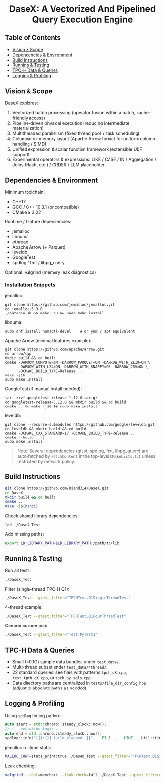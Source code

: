 <div align="center">

# DaseX: A Vectorized And Pipelined Query Execution Engine

</div>

## Table of Contents

- [Vision & Scope](#vision--scope)
- [Dependencies & Environment](#dependencies--environment)
- [Build Instructions](#build-instructions)
- [Running & Testing](#running--testing)
- [TPC-H Data & Queries](#tpc-h-data--queries)
- [Logging & Profiling](#logging--profiling)
## Vision & Scope

DaseX explores:

1. Vectorized batch processing (operator fusion within a batch, cache-friendly access)
2. Pipeline-driven physical execution (reducing intermediate materialization)
3. Multithreaded parallelism (fixed thread pool + task scheduling)
4. Columnar in-memory layout (Apache Arrow format for uniform column handling / SIMD)
5. Unified expression & scalar function framework (extensible UDF support)
6. Experimental operators & expressions: LIKE / CASE / IN / Aggregation / Joins (Hash, etc.) / ORDER / LLM placeholder

## Dependencies & Environment

Minimum toolchain:

- C++17
- GCC / G++ 10.3.1 (or compatible)
- CMake ≥ 3.22

Runtime / feature dependencies:

- jemalloc
- libnuma
- pthread
- Apache Arrow (+ Parquet)
- leveldb
- GoogleTest
- spdlog / fmt / libpg_query

Optional: valgrind (memory leak diagnostics)

### Installation Snippets 
jemalloc:
```
git clone https://github.com/jemalloc/jemalloc.git
cd jemalloc-5.3.0
./autogen.sh && make -j8 && sudo make install
```

libnuma:
```
sudo dnf install numactl-devel    # or yum / apt equivalent
```

Apache Arrow (minimal features example):
```
git clone https://github.com/apache/arrow.git
cd arrow/cpp
mkdir build && cd build
cmake -DARROW_COMPUTE=ON -DARROW_PARQUET=ON -DARROW_WITH_ZLIB=ON \
	  -DARROW_WITH_LZ4=ON -DARROW_WITH_SNAPPY=ON -DARROW_CSV=ON \
	  -DCMAKE_BUILD_TYPE=Release ..
make -j16
sudo make install
```

GoogleTest (if manual install needed):
```
tar -zxvf googletest-release-1.12.0.tar.gz
cd googletest-release-1.12.0 && mkdir build && cd build
cmake .. && make -j16 && sudo make install
```

leveldb:
```
git clone --recurse-submodules https://github.com/google/leveldb.git
cd leveldb && mkdir build && cd build
cmake -DCMAKE_CXX_STANDARD=17 -DCMAKE_BUILD_TYPE=Release ..
cmake --build . -j
sudo make install
```

> Note: Several dependencies (gtest, spdlog, fmt, libpg_query) are auto-fetched by `FetchContent` in the top-level `CMakeLists.txt` unless restricted by network policy.

## Build Instructions

```bash
git clone https://github.com/Riand314/DaseX.git
cd DaseX
mkdir build && cd build
cmake ..
make -j$(nproc)
```

Check shared library dependencies:
```bash
ldd ./DaseX_Test
```
Add missing paths:
```bash
export LD_LIBRARY_PATH=$LD_LIBRARY_PATH:/path/to/lib
```

## Running & Testing

Run all tests:
```bash
./DaseX_Test
```

Filter (single-thread TPC-H Q1):
```bash
./DaseX_Test --gtest_filter="TPCHTest.Q1SingleThreadTest"
```

4-thread example:
```bash
./DaseX_Test --gtest_filter="TPCHTest.Q1FourThreadTest"
```

Generic custom test:
```bash
./DaseX_Test --gtest_filter="Test.MyTest1"
```

## TPC-H Data & Queries

- Small (≈0.1G) sample data bundled under `test_data/`.
- Multi-thread subset under `test_data/4thread/`.
- 22 standard queries: see files with patterns `tpch_qX.cpp`, `test_tpch_qX.cpp`, or `tpch_by_sqls.cpp`.
- Data directory paths are centralized in `tests/file_dir_config.hpp` (adjust to absolute paths as needed).

## Logging & Profiling

Using `spdlog` timing pattern:
```cpp
auto start = std::chrono::steady_clock::now();
// ... execution logic ...
auto end = std::chrono::steady_clock::now();
spdlog::info("[{}:{}] build elapsed: {}", __FILE__, __LINE__, Util::time_difference(start, end));
```

jemalloc runtime stats:
```bash
MALLOC_CONF=stats_print:true ./DaseX_Test --gtest_filter="TPCHTest.Q1SingleThreadTest"
```

Leak checking:
```bash
valgrind --tool=memcheck --leak-check=full ./DaseX_Test --gtest_filter="TPCHTest.Q1SingleThreadTest"
```
